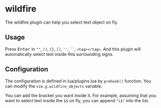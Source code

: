 # wildfire

The wildfire plugin can help you select text object on fly.

## Usage

Press <kbd>Enter</kbd> in
`""`, `()`, `{}`, `[]`, `''`, <code>``</code>, `<tag></tag>`.
And this plugin will automatically select text inside this surrounding signs.

## Configuration

The configuration is defined in lua/plugins.lua by `prehook()` function.
You can modify the `vim.g.wildfire_objects` variable.

You can add the bracket you want inside it.
For example, assuming that you want to select text inside the `$$` on fly,
you can append `"i$"` into the list.
